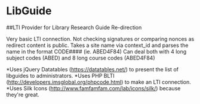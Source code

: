 LibGuide
========

##LTI Provider for Library Research Guide Re-direction 

Very basic LTI connection. Not checking signatures or comparing nonces as redirect content is public. 
Takes a site name via context_id and parses the name in the format CODE#### (ie. ABED4F84)
Can deal both with 4 long subject codes (ABED) and 8 long course codes (ABED4F84)

*Uses jQuery Datatables (https://datatables.net/)  to present the list of libguides to administrators.
*Uses PHP BLTI (http://developers.imsglobal.org/phpcode.html) to make an LTI connection.
*Uses Silk Icons (http://www.famfamfam.com/lab/icons/silk/) because they're great.
